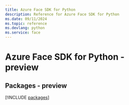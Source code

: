 ```yaml
---
title: Azure Face SDK for Python
description: Reference for Azure Face SDK for Python
ms.date: 09/11/2024
ms.topic: reference
ms.devlang: python
ms.service: face
---
```

# Azure Face SDK for Python - preview
## Packages - preview
[!INCLUDE [packages](face-index.md)]